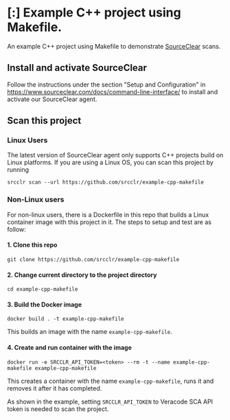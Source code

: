 # [:] Example C++ project using Makefile. 

An example C++ project using Makefile to demonstrate [SourceClear](https://www.sourceclear.com) scans.

## Install and activate SourceClear
Follow the instructions under the section "Setup and Configuration" in https://www.sourceclear.com/docs/command-line-interface/ to install and activate our SourceClear agent.

## Scan this project
### Linux Users
The latest version of SourceClear agent only supports C++ projects build on Linux platforms. If you are using a Linux OS, you can scan this project by running

`srcclr scan --url https://github.com/srcclr/example-cpp-makefile`

### Non-Linux users
For non-linux users, there is a Dockerfile in this repo that builds a Linux container image with this project in it. The steps to setup and test are as follow:
#### 1. Clone this repo
`git clone https://github.com/srcclr/example-cpp-makefile`

#### 2. Change current directory to the project directory
`cd example-cpp-makefile`

#### 3. Build the Docker image
`docker build . -t example-cpp-makefile`

This builds an image with the name `example-cpp-makefile`.

#### 4. Create and run container with the image
`docker run -e SRCCLR_API_TOKEN=<token> --rm -t --name example-cpp-makefile example-cpp-makefile`

This creates a container with the name `example-cpp-makefile`, runs it and removes it after it has completed.

As shown in the example, setting `SRCCLR_API_TOKEN` to Veracode SCA API token is needed to scan the project.
